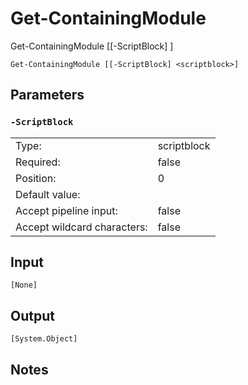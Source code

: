 # Get-ContainingModule


Get-ContainingModule [[-ScriptBlock] <scriptblock>]


```Get-ContainingModule [[-ScriptBlock] <scriptblock>]```

## Parameters

### ```-ScriptBlock```

<table>
  <tr><td>Type:</td><td>scriptblock</td></tr>
  <tr><td>Required:</td><td>false</td></tr>
  <tr><td>Position:</td><td>0</td></tr>
  <tr><td>Default value:</td><td></td></tr>
  <tr><td>Accept pipeline input:</td><td>false</td></tr>
  <tr><td>Accept wildcard characters:</td><td>false</td></tr>
</table>

## Input

```[None]```

## Output

```[System.Object]```

## Notes
